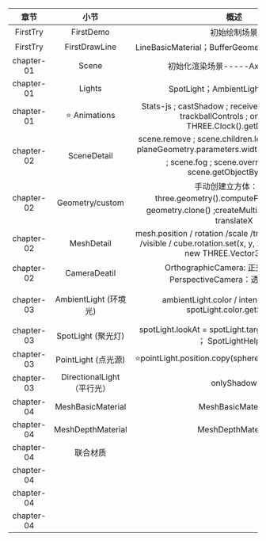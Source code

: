 |    章节    |            小节            |                             概述                             |                 ps                 |
| :--------: | :------------------------: | :----------------------------------------------------------: | :--------------------------------: |
|  FirstTry  |         FirstDemo          |                         初始绘制场景                         |                                    |
|  FirstTry  |       FirstDrawLine        |      LineBasicMaterial；BufferGeometry.setFromPoints；       |                                    |
| chapter-01 |           Scene            |               初始化渲染场景-----AxesHelper；                |                                    |
| chapter-01 |           Lights           |               SpotLight；AmbientLight；Vector2               |                                    |
| chapter-01 |     :star: Animations      | Stats-js ;   castShadow ;   receiveShadow ;  dat.GUI ;   trackballControls ;   onResize ; THREE.Clock().getDelta() |                                    |
| chapter-02 |        SceneDetail         | scene.remove ;   scene.children.length ;   cube.name ;    planeGeometry.parameters.width ; scene.traverse :star:  ;    scene.fog ;   scene.overrideMaterial;   scene.getObjectByName |                                    |
| chapter-02 |      Geometry/custom       | 手动创建立方体：new three.geometry().computeFaceNormals ； geometry.clone() ;createMultiMaterialObject ； translateX |       Three.face3(126+弃用)        |
| chapter-02 |         MeshDetail         | mesh.position / rotation /scale /translateX /translateY /visible / cube.rotation.set(x, y, z) =cube.rotation = new THREE.Vector3(x,y,z) |                                    |
| chapter-02 |        CameraDeatil        | OrthographicCamera: 正交投影相机；PerspectiveCamera：透视投影相机 |                                    |
| chapter-03 |   AmbientLight (环境光)    | ambientLight.color / intensity / visible ; spotLight.color.getStyle() | CubeGeometry(弃用) =>> BoxGeometry |
| chapter-03 |     SpotLight (聚光灯)     | spotLight.lookAt = spotLight.target ; CameraHelper ； SpotLightHelper; |            可以产生阴影            |
| chapter-03 |    PointLight (点光源)     |     ⭐pointLight.position.copy(sphereLightMesh.position)      |            可以产生阴影            |
| chapter-03 | DirectionalLight（平行光） |                          onlyShadow                          |            可以产生阴影            |
| chapter-04 |     MeshBasicMaterial      |                      MeshBasicMaterial                       |                                    |
| chapter-04 |     MeshDepthMaterial      |                      MeshDepthMaterial                       |                                    |
| chapter-04 |          联合材质          |                                                              |                                    |
| chapter-04 |                            |                                                              |                                    |
| chapter-04 |                            |                                                              |                                    |
| chapter-04 |                            |                                                              |                                    |


